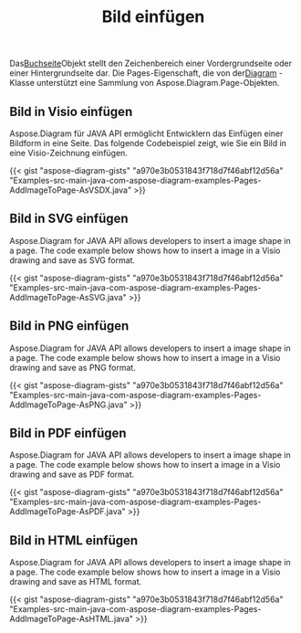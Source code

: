 ﻿---
title: Bild einfügen
type: docs
weight: 70
url: /de/java/drawing/insert-image
description: In diesem Abschnitt wird erläutert, wie Sie ein Bild in eine visio-Seite mit Aspose.Diagram einfügen. Unterstützung der Verwendung von Java zum Einfügen von Bildern und zum Speichern als PDF, SVG, HTML, Bild, XPS und andere Formate.
---
 Das[Buchseite](https://reference.aspose.com/diagram/java/com.aspose.diagram/page)Objekt stellt den Zeichenbereich einer Vordergrundseite oder einer Hintergrundseite dar. Die Pages-Eigenschaft, die von der[Diagram](https://reference.aspose.com/diagram/java/com.aspose.diagram/diagram) -Klasse unterstützt eine Sammlung von Aspose.Diagram.Page-Objekten.

## **Bild in Visio einfügen**
Aspose.Diagram für JAVA API ermöglicht Entwicklern das Einfügen einer Bildform in eine Seite. Das folgende Codebeispiel zeigt, wie Sie ein Bild in eine Visio-Zeichnung einfügen.

{{< gist "aspose-diagram-gists" "a970e3b0531843f718d7f46abf12d56a" "Examples-src-main-java-com-aspose-diagram-examples-Pages-AddImageToPage-AsVSDX.java" >}}

## **Bild in SVG einfügen**
Aspose.Diagram for JAVA API allows developers to insert a image shape in a page. The code example below shows how to insert a image in a Visio drawing and save as SVG format.

{{< gist "aspose-diagram-gists" "a970e3b0531843f718d7f46abf12d56a" "Examples-src-main-java-com-aspose-diagram-examples-Pages-AddImageToPage-AsSVG.java" >}}

## **Bild in PNG einfügen**
Aspose.Diagram for JAVA API allows developers to insert a image shape in a page. The code example below shows how to insert a image in a Visio drawing and save as PNG format.

{{< gist "aspose-diagram-gists" "a970e3b0531843f718d7f46abf12d56a" "Examples-src-main-java-com-aspose-diagram-examples-Pages-AddImageToPage-AsPNG.java" >}}

## **Bild in PDF einfügen**
Aspose.Diagram for JAVA API allows developers to insert a image shape in a page. The code example below shows how to insert a image in a Visio drawing and save as PDF format.

{{< gist "aspose-diagram-gists" "a970e3b0531843f718d7f46abf12d56a" "Examples-src-main-java-com-aspose-diagram-examples-Pages-AddImageToPage-AsPDF.java" >}}

## **Bild in HTML einfügen**
Aspose.Diagram for JAVA API allows developers to insert a image shape in a page. The code example below shows how to insert a image in a Visio drawing and save as HTML format.

{{< gist "aspose-diagram-gists" "a970e3b0531843f718d7f46abf12d56a" "Examples-src-main-java-com-aspose-diagram-examples-Pages-AddImageToPage-AsHTML.java" >}}
